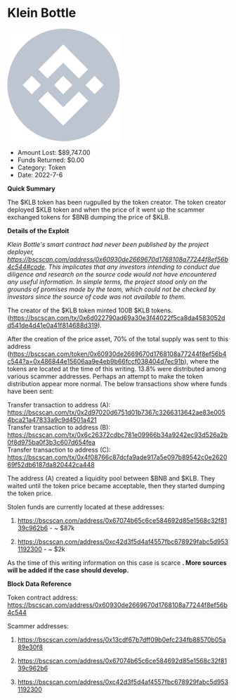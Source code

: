 # Klein Bottle
![Klein Bottle](/rektimages/Klein-Bottle.png)
- Amount Lost: $89,747.00
- Funds Returned: $0.00
- Category: Token
- Date: 2022-7-6

**Quick Summary**

The $KLB token has been rugpulled by the token creator. The token creator deployed $KLB token and when the price of it went up the scammer exchanged tokens for $BNB dumping the price of $KLB.

  


 **Details of the Exploit**

 _Klein Bottle's smart contract had never been published by the project deployer, https://bscscan.com/address/0x60930de2669670d1768108a77244f8ef56b4c544#code. This implicates that any investors intending to conduct due diligence and research on the source code would not have encountered any useful information. In simple terms, the project stood only on the grounds of promises made by the team, which could not be checked by investors since the source of code was not available to them_.

  


The creator of the $KLB token minted 100B $KLB tokens. (https://bscscan.com/tx/0x6d022790ad69a30e3f44022f5ca8da4583052dd541de4d41e0a41f814688d319).

After the creation of the price asset, 70% of the total supply was sent to this address (https://bscscan.com/token/0x60930de2669670d1768108a77244f8ef56b4c544?a=0x486844e15606aa9e4eb9b66fccf038404d7ec91b), where the tokens are located at the time of this writing. 13.8% were distributed among various scammer addresses. Perhaps an attempt to make the token distribution appear more normal. The below transactions show where funds have been sent:

Transfer transaction to address (A): https://bscscan.com/tx/0x2d97020d6751d01b7367c3266313642ae83e0054bca21a47833a9c9d4501a421  
Transfer transaction to address (B): https://bscscan.com/tx/0x6c26372cdbc781e09966b34a9242ec93d526a2b0f8d975ba0f3b3c607d654fea  
Transfer transaction to address (C): https://bscscan.com/tx/0x4f08766c87dcfa9ade917a5e097b89542c0e262069f52db6187da820442ca448

The address (A) created a liquidity pool between $BNB and $KLB. They waited until the token price became acceptable, then they started dumping the token price.

  


Stolen funds are currently located at these addresses:

1) https://bscscan.com/address/0x67074b65c6ce584692d85e1568c32f8139c962b6 - ~ $87k

2) https://bscscan.com/address/0xc42d3f5d4af4557fbc678929fabc5d9531192300 - ~ $2k

  


As the time of this writing information on this case is scarce **. More sources will be added if the case should develop.**

  


 **Block Data Reference**

Token contract address: https://bscscan.com/address/0x60930de2669670d1768108a77244f8ef56b4c544

  


Scammer addresses: 

1) https://bscscan.com/address/0x13cdf67b7dff09b0efc234fb88570b05a89e30f8

2) https://bscscan.com/address/0x67074b65c6ce584692d85e1568c32f8139c962b6

3) https://bscscan.com/address/0xc42d3f5d4af4557fbc678929fabc5d9531192300




